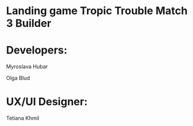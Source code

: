 # Landing game Tropic Trouble Match 3 Builder

# Developers:

Myroslava Hubar

Olga Blud

# UX/UI Designer:

Tetiana Khmil
